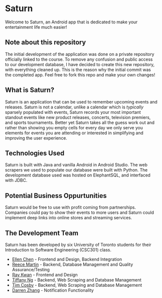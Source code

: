# Saturn
Welcome to Saturn, an Android app that is dedicated to make your entertainment life much easier!

## Note about this repository
The initial development of the application was done on a private repository officially linked to the course. To remove any confusion and public access to our development database, I have decided to create this new repository, with everything cleaned up. This is the reason why the initial commit was the completed app. Feel free to fork this repo and make your own changes!

## What is Saturn?
Saturn is an application that can be used to remember upcoming events and releases. Saturn is not a calendar, unlike a calendar which is *typically* sparsely populated with events, Saturn records your most important standout events like new product releases, concerts, television premiers, and sports tournaments. Better yet Saturn takes all the guess work out and rather than showing you empty cells for every day we only serve you elements for events you are attending or interested in simplifying and improving the user experience. 

## Technologies Used
Saturn is built with Java and vanilla Android in Android Studio. The web scrapers we used to populate our database were built with Python. The development database used was hosted on ElephantSQL, and interfaced with JDBC. 

## Potential Business Oppurtunities
Saturn would be free to use with profit coming from partnerships. Companies could pay to show their events to more users and Saturn could implement deep links into online stores and streaming services.

## The Development Team
Saturn has been developed by six University of Toronto students for their Introduction to Software Engineering (CSC301) class.
* [Ellen Chen](https://github.com/BlackSpade741) - Frontend and Design, Backend Integration
* [Reece Martin](https://github.com/reecemartin) - Backend, Database Management and Quality Assurance/Testing
* [Ray Kwan](https://github.com/kwanlokto) - Frontend and Design
* [Tiffany Ng](https://github.com/Tiffany-Ng) - Backend, Web Scraping and Database Management
* [Tim Cosby](https://github.com/ninjayoshi) - Backend, Web Scraping and Database Management
* [Darren Zhang](https://github.com/jj-zhang) - Notification Functionality
